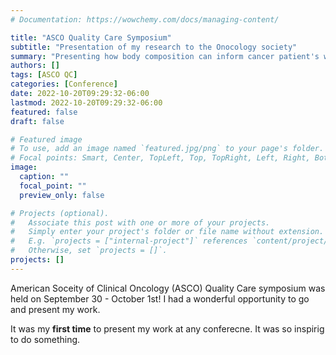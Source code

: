 ```yaml
---
# Documentation: https://wowchemy.com/docs/managing-content/

title: "ASCO Quality Care Symposium"
subtitle: "Presentation of my research to the Onocology society"
summary: "Presenting how body composition can inform cancer patient's well-being"
authors: []
tags: [ASCO QC]
categories: [Conference]
date: 2022-10-20T09:29:32-06:00
lastmod: 2022-10-20T09:29:32-06:00
featured: false
draft: false

# Featured image
# To use, add an image named `featured.jpg/png` to your page's folder.
# Focal points: Smart, Center, TopLeft, Top, TopRight, Left, Right, BottomLeft, Bottom, BottomRight.
image:
  caption: ""
  focal_point: ""
  preview_only: false

# Projects (optional).
#   Associate this post with one or more of your projects.
#   Simply enter your project's folder or file name without extension.
#   E.g. `projects = ["internal-project"]` references `content/project/deep-learning/index.md`.
#   Otherwise, set `projects = []`.
projects: []
---
```


American Soceity of Clinical Oncology (ASCO) Quality Care symposium was held on September 30 - October 1st! I had a wonderful opportunity to go and present my work.

It was my **first time** to present my work at any conferecne. It was so inspirig to do something.